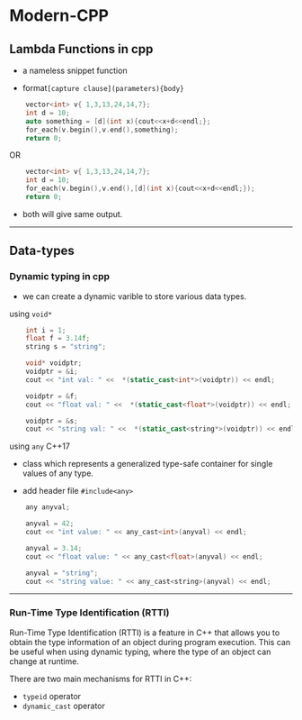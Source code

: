 # Modern-CPP

## Lambda Functions in cpp
- a nameless snippet function

- format`[capture clause](parameters){body}`

```c++
    vector<int> v{ 1,3,13,24,14,7};
    int d = 10;
    auto something = [d](int x){cout<<x+d<<endl;};
    for_each(v.begin(),v.end(),something);
    return 0;
```

OR

```c++
    vector<int> v{ 1,3,13,24,14,7};
    int d = 10;
    for_each(v.begin(),v.end(),[d](int x){cout<<x+d<<endl;});
    return 0;
```

- both will give same output.
---

## Data-types

### Dynamic typing in cpp

- we can create a dynamic varible to store various data types.

using `void*`

```c++
    int i = 1;
    float f = 3.14f;
    string s = "string";

    void* voidptr;
    voidptr = &i;
    cout << "int val: " <<  *(static_cast<int*>(voidptr)) << endl;

    voidptr = &f;
    cout << "float val: " <<  *(static_cast<float*>(voidptr)) << endl;

    voidptr = &s;
    cout << "string val: " <<  *(static_cast<string*>(voidptr)) << endl;
```

using `any` C++17

- class which represents a generalized type-safe container for single values of any type.

- add header file `#include<any>` 

```c++
    any anyval;

    anyval = 42;
    cout << "int value: " << any_cast<int>(anyval) << endl;

    anyval = 3.14;
    cout << "float value: " << any_cast<float>(anyval) << endl;

    anyval = "string";
    cout << "string value: " << any_cast<string>(anyval) << endl;
```

---

### Run-Time Type Identification (RTTI)

Run-Time Type Identification (RTTI) is a feature in C++ that allows you to obtain the type information of an object during program execution. This can be useful when using dynamic typing, where the type of an object can change at runtime.

There are two main mechanisms for RTTI in C++:

- `typeid` operator
- `dynamic_cast` operator